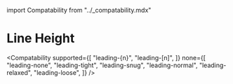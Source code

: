 import Compatability from "../\_compatability.mdx"

# Line Height

<Compatability
supported={[
"leading-{n}",
"leading-[n]",
]}
none={[
"leading-none",
"leading-tight",
"leading-snug",
"leading-normal",
"leading-relaxed",
"leading-loose",
]}
/>
